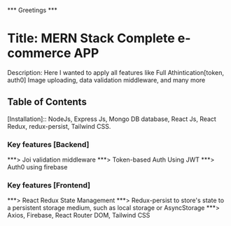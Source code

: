 *** Greetings ***
# Title:  MERN Stack Complete e-commerce APP 
Description: Here I wanted to apply all features like Full Athintication[token, auth0] Image uploading, data validation middleware, and many more

## Table of Contents   
[Installation]:: NodeJs, Express Js, Mongo DB database, React Js, React Redux, redux-persist, Tailwind CSS. 

### Key features [Backend] 
***> Joi validation middleware 
***> Token-based Auth Using JWT 
***> Auth0 using firebase

### Key features [Frontend] 
***> React Redux State Management
***> Redux-persist to store's state to a persistent storage medium, such as local storage or AsyncStorage
***> Axios, Firebase, React Router DOM, Tailwind CSS 

